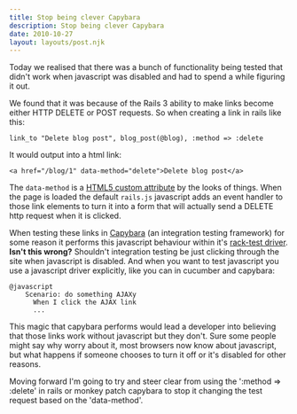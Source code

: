 ```yaml
---
title: Stop being clever Capybara
description: Stop being clever Capybara
date: 2010-10-27
layout: layouts/post.njk
---
```

Today we realised that there was a bunch of functionality being tested that didn't work when javascript was disabled and had to spend a while figuring it out.

We found that it was because of the Rails 3 ability to make links become either HTTP DELETE or POST requests. So when creating a link in rails like this:

    link_to "Delete blog post", blog_post(@blog), :method => :delete

It would output into a html link:

    <a href="/blog/1" data-method="delete">Delete blog post</a>

The `data-method` is a [HTML5 custom attribute](http://ejohn.org/blog/html-5-data-attributes/) by the looks of things. When the page is loaded the default `rails.js` javascript adds an event handler to those link elements to turn it into a form that will actually send a DELETE http request when it is clicked.

When testing these links in [Capybara](http://github.com/jnicklas/capybara) (an integration testing framework) for some reason it performs this javascript behaviour within it's [rack-test driver](http://github.com/jnicklas/capybara/commit/58d4d0ca). **Isn't this wrong?** Shouldn't integration testing be just clicking through the site when javascript is disabled. And when you want to test javascript you use a javascript driver explicitly, like you can in cucumber and capybara:

    @javascript
        Scenario: do something AJAXy
          When I click the AJAX link
          ...

This magic that capybara performs would lead a developer into believing that those links work without javascript but they don't. Sure some people might say why worry about it, most browsers now know about javascript, but what happens if someone chooses to turn it off or it's disabled for other reasons.

Moving forward I'm going to try and steer clear from using the ':method =\> :delete' in rails or monkey patch capybara to stop it changing the test request based on the 'data-method'.

<script src="http://gist.github.com/649000.js?file=capybara_monkey_patch.rb"></script>

